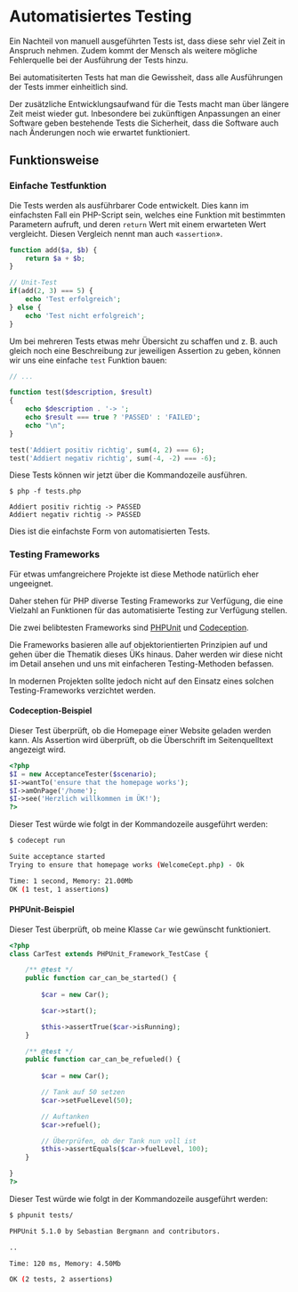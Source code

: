 # Automatisiertes Testing

Ein Nachteil von manuell ausgeführten Tests ist, dass diese sehr viel Zeit in Anspruch nehmen. Zudem kommt der Mensch als weitere mögliche Fehlerquelle bei der Ausführung der Tests hinzu.

Bei automatisiterten Tests hat man die Gewissheit, dass alle Ausführungen der Tests immer einheitlich sind. 

Der zusätzliche Entwicklungsaufwand für die Tests macht man über längere Zeit meist wieder gut. Inbesondere bei zukünftigen Anpassungen an einer Software geben bestehende Tests die Sicherheit, dass die Software auch nach Änderungen noch wie erwartet funktioniert.

## Funktionsweise

### Einfache Testfunktion

Die Tests werden als ausführbarer Code entwickelt. Dies kann im einfachsten Fall ein PHP-Script sein, welches eine Funktion mit bestimmten Parametern aufruft, und deren `return` Wert mit einem erwarteten Wert vergleicht. Diesen Vergleich nennt man auch «`assertion`».

```php
function add($a, $b) {
    return $a + $b;
}

// Unit-Test
if(add(2, 3) === 5) {
    echo 'Test erfolgreich';
} else {
    echo 'Test nicht erfolgreich';
}
```

Um bei mehreren Tests etwas mehr Übersicht zu schaffen und z. B. auch gleich noch eine Beschreibung zur jeweiligen Assertion zu geben, können wir uns eine einfache `test` Funktion bauen:

```php
// ...

function test($description, $result)
{
    echo $description . '-> ';
    echo $result === true ? 'PASSED' : 'FAILED';
    echo "\n";
}

test('Addiert positiv richtig', sum(4, 2) === 6);
test('Addiert negativ richtig', sum(-4, -2) === -6);
```

Diese Tests können wir jetzt über die Kommandozeile ausführen.

```
$ php -f tests.php

Addiert positiv richtig -> PASSED
Addiert negativ richtig -> PASSED
```


Dies ist die einfachste Form von automatisierten Tests.

### Testing Frameworks

Für etwas umfangreichere Projekte ist diese Methode natürlich eher ungeeignet. 

Daher stehen für PHP diverse Testing Frameworks zur Verfügung, die eine Vielzahl an Funktionen für das automatisierte Testing zur Verfügung stellen.

Die zwei belibtesten Frameworks sind [PHPUnit](https://phpunit.de) und [Codeception](http://codeception.com/).

Die Frameworks basieren alle auf objektorientierten Prinzipien auf und gehen über die Thematik dieses ÜKs hinaus. Daher werden wir diese nicht im Detail ansehen und uns mit einfacheren Testing-Methoden befassen. 

In modernen Projekten sollte jedoch nicht auf den Einsatz eines solchen Testing-Frameworks verzichtet werden.

#### Codeception-Beispiel

Dieser Test überprüft, ob die Homepage einer Website geladen werden kann. Als Assertion wird überprüft, ob die Überschrift im Seitenquelltext angezeigt wird. 

```php
<?php
$I = new AcceptanceTester($scenario);
$I->wantTo('ensure that the homepage works');
$I->amOnPage('/home'); 
$I->see('Herzlich willkommen im ÜK!');
?>
```

Dieser Test würde wie folgt in der Kommandozeile ausgeführt werden:

```bash
$ codecept run

Suite acceptance started 
Trying to ensure that homepage works (WelcomeCept.php) - Ok

Time: 1 second, Memory: 21.00Mb
OK (1 test, 1 assertions)
```


#### PHPUnit-Beispiel

Dieser Test überprüft, ob meine Klasse `Car` wie gewünscht funktioniert.

```php
<?php
class CarTest extends PHPUnit_Framework_TestCase {

    /** @test */
    public function car_can_be_started() {
        
        $car = new Car();

        $car->start();

        $this->assertTrue($car->isRunning);
    }

    /** @test */
    public function car_can_be_refueled() {
        
        $car = new Car();

        // Tank auf 50 setzen
        $car->setFuelLevel(50);

        // Auftanken
        $car->refuel();

        // Überprüfen, ob der Tank nun voll ist
        $this->assertEquals($car->fuelLevel, 100);
    }

}
?>
```

Dieser Test würde wie folgt in der Kommandozeile ausgeführt werden:

```bash
$ phpunit tests/

PHPUnit 5.1.0 by Sebastian Bergmann and contributors.

..

Time: 120 ms, Memory: 4.50Mb

OK (2 tests, 2 assertions)
```
